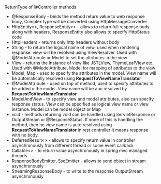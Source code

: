 ReturnType of @Controller methods

* @ResponseBody - binds the method return value to web response body, Complex type will be converted using HttpMessageConverter
* HttpEntity<>, ResponseEntity<> - allows to return full response body along with headers, ResponseEntity also allows to specify HttpStatus code
* HttpHeaders - returns only http headers without body
* String - to return the logical name of view, used when rendering response. view will be resolved using ViewResolver. Used with @ModelAttribute or Model to set the attributes in the view
* View - returns the instance of view like JSTLView, ThymeLeafView etc. Used with @ModelAttribute, Model for mapping of attributes to the view
* Model, Map - used to specify the attributes in the model. View name will be automatically resolved using **RequestToViewNameTranslator**
* @ModelAttribute - used on top of method, used to specify attributes to be added o the model. View name will be auo resolved by **RequestToViewNameTranslator**
* ModelAndView - to specify view and model attributes, also can specify response status. View can be specified as logical view name or view instance. Model can be model object or Map
* void - methods returning void can be handled using ServletResponse or OutputStream or @ResponseStatus. If none of this is handling the method, then he view name is auto resolved using **RequestToViewNameTranslator**
            in rest controller it means response with no body.
* DeferredResult<> - allows to specify return value in controller asynchronously from different thread or some event callback
* Callable<> - to return value asynchronously in spring mvc managed threads
* ResponseBodyEmitter, SseEmitter - allows to send object in stream asynchronously
* StreamingResponseBody - to write to the response OutputStream asynchronously